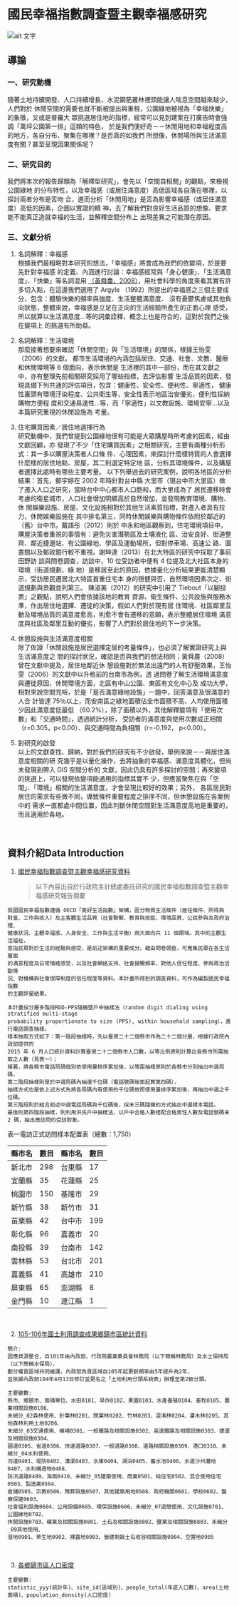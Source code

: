 # 國民幸福指數調查暨主觀幸福感研究
![alt 文字][logo]

[logo]: https://storage.googleapis.com/www-cw-com-tw/article/201908/article-5d68a0551cc3e.jpg

## 導論
### 一、研究動機
隨著土地持續開發、人口持續增長，水泥鋼筋叢林裡頭能讓人喘息空間越來越少，人們對於
休閒空間的需要也就不斷被提出與重視，公園綠地被視為「幸福快樂」的象徵，又或是普羅大
眾挑選居住地的指標，經常可以見到建案在打廣告時會強調「萬坪公園第一排」這類的特色，
於是我們便好奇－－休閒用地和幸福程度高的地方，各自分布、聚集在哪裡？是否真的如我們
所想像，休閒場所與生活滿意度有關？甚至呈現因果關係呢？
<br />
### 二、研究目的
我們將本次的報告歸類為「解釋型研究」，會先以「空間自相關」的觀點，來檢視公園綠地
的分布特性，以及幸福感（或居住滿意度）高低區域各自落在哪裡，以探討兩者分布是否吻
合，進而分析「休閒用地」是否為影響幸福感（或居住滿意度）高低的因素，企圖以實證的精
神，去了解我們對良好生活品質的想像、要求能不能真正造就幸福的生活，並解釋空間分布上
出現差異之可能潛在原因。
<br />
### 三、文獻分析
1. 名詞解釋：幸福感  
根據我們最粗略對本研究的想法，「幸福感」將會成為我們的依變項，於是要先針對幸福感
的定義、內涵進行討論：幸福感經常與「身心健康」、「生活滿意度」、「快樂」等名詞混用
[（黃舜農，2008）](https://hdl.handle.net/11296/ce74b6)，用社會科學的角度來看其實有許多切入點，在這邊我們選用了 Argyle
（1992）所提出的幸福感之三個主要成分，包含：體驗快樂的頻率與強度、生活整體滿意度、
沒有憂鬱焦慮或其他負向狀態，整體來說，幸福感是立足在正向的生活經驗所產生的正面心理
感受，所以就算以生活滿意度...等的詞彙詮釋，概念上也是符合的，這對於我們之後在變項上
的挑選有所助益。

2. 名詞解釋：生活環境  
那麼接著想要來確認「休閒空間」與「生活環境」的關係，根據王怡雯（2006）的文獻，
都市生活環境的內涵包括居住、交通、社會、文教、醫療和休閒環境等 6 個面向，表示休閒是
生活裡的其中一部份，而在其文獻之中，亦有整理先前相關研究採用了哪些指標，去評估影響
生活品質的因素，發現具備下列共通的評估項目，包含：健康性、安全性、便利性、寧適性，
健康性裏頭有環境汙染程度、公共衛生等，安全性表示地區治安優劣，便利性採納購物方便程
度和交通易達性...等，而「寧適性」以文教設施、環境安寧...以及本篇研究重視的休閒設施為
考量。

3. 住宅購買因素／居住地選擇行為  
研究動機中，我們曾提到公園綠地很有可能是大眾購屋時所考慮的因素，經由文獻回顧，亦
發現了不少「住宅購買因素」之相關研究，主要有兩種分析形式：其一多以購屋決策者人口條
件、心理因素，來探討什麼樣特質的人會選擇什麼樣的居住地點、房屋，其二則選定特定地
區，分析其環境條件，以及購屋者選擇此處時有哪些主要考量。
以下列舉過去的研究案例，說明各地區的分析結果：首先，鄭宇婷在 2002 年時針對台中縣
大里市（現台中市大里區）做了遷入人口之研究，當時台中中心都市人口飽和，而大里成為了
居民遷移時會考慮的衛星城市，人口社會增加明顯高於自然增加，並發現教育環境、購物、休
閒娛樂設施、房屋、文化設施相對於其他生活素質指標，對遷入者具有拉力，休閒娛樂設施在
其中排名第三，同時休閒娛樂與購物條件依附於鄰近的（舊）台中市。戴語彤（2012）則於
中永和地區觀察到，住宅環境項目中，購屋決策者重視的事情有：避免災害潛勢區及土壤液化
區、治安良好、街道整齊、鄰近捷運站、有公園綠地、學區及運動場所，但對停車場、高速公
路、圖書館以及郵政銀行較不重視。謝坤達（2013）在北大特區的研究中採取了事前田野訪
談與問卷調查，訪談中，10 位受訪者中便有 4 位提及北大社區本身的環境（街道規劃、綠
地）是移居至此的原因，依據量化分析結果更能清楚顯示，受訪居民遷居北大特區首重住宅本
身的穩健與否，自然環境因素次之、街道規劃與景觀並列第三。
陳淑美（2012）的研究中引用了 Tiebout「以腳投票」之觀點，說明人們會依據該地的教育
資源、衛生條件、公共設施與服務水準，作出居住地選擇、遷徙的決策，假如人們對於現有居
住環境、社區鄰里互動及環境品質的滿意度愈高，則愈不會有遷移的意願，表示整體居住環境
滿意度與社區及鄰里互動的優劣，影響了人們對於居住地的下一步決策。

4. 休憩設施與生活滿意度相關  
除了佐證「休閒設施是居民選擇定居的考量條件」，也必須了解實證研究上與生活滿意度之
間的探討狀況，確認是否與我們的想法相同；黃舜農（2008）曾在文獻中提及，居住地鄰近休
憩設施對於無法出遠門的人有舒壓效果，王怡雯（2006）的文獻中以升格前的台南市為例，透
過問卷了解生活環境滿意度與遷徙原因，休閒環境方面，北區有中山公園、東區有文化中心及
成功大學，相對來說空間充裕，於是「是否滿意綠地設施」一題中，回答滿意及很滿意的人合
計皆達 75％以上，而安南區之綠地面積佔全市面積不高、人均使用面積少因此滿意度低最低
（60.2%），除了面積以外，其他解釋變項有「使用次數」和「交通時間」，透過統計分析，
受訪者的滿意度與使用次數成正相關（r=0.305，p<0.00）、與交通時間為負相關（r=-0.192，
p<0.00）。

5. 對研究的啟發  
以上的文獻查找、歸納，對於我們的研究有不少啟發，舉例來說－－與居住滿意度相關的研
究幾乎是以量化操作，去將抽象的幸福感、滿意度具體化，但尚未發現到帶入 GIS 空間分析的
文獻，因此仍具有許多探討的空間；再來變項的挑選上，可以發現依變項能通用的指標其實不
少，但應當聚焦在與「空間」、「環境」相關的生活滿意度，才會呈現比較好的效果；另外，
各區居民對居住的需求有些微不同，導致條件重要程度之排序不同，但休憩設施在各案例中的
需求一直都處中間位置，因此判斷休閒空間對生活滿意度高地是重要的，而且適用於各地。
<br />

## 資料介紹Data Introduction
1. [國民幸福指數調查暨主觀幸福感研究資料](https://www.dgbas.gov.tw/public/Attachment/61191137345LGQ42NT.pdf)
   > 以下內容出自於行政院主計總處委託研究的國民幸福指數調查暨主觀幸福感研究報告摘要
```
我國國民幸福指數遵循 OECD「美好生活指數」架構，區分物質生活條件（居住條件、所得與
財富、工作與收入）及主客觀生活品質（社會聯繫、教育與技能、環境品質、公民參與及政府治理、
健康狀況、主觀幸福感、人身安全、工作與生活平衡）兩大面向共 11 個領域。其中的主觀生活福祉，
意指民眾對於生活的經驗與感受，是前述架構的重要成分。藉由問卷調查，可蒐集民眾在各生活層面
的滿意程度及日常情緒感受，以及社會網絡支持、社會接觸頻率、對他人信任程度、參與政治活動情
況、對機構與社會保障制度的信任程度等資料。本計畫所得到的調查資料，可作為編製國民幸福指數
的主觀評量結果。

本計畫採分層多階段RDD-PPS隨機暨戶中抽樣法（random digit dialing using stratified multi-stage 
probability proportionate to size (PPS), within household sampling），進行電話調查抽樣。
樣本抽取方式如下：第一階段抽樣時，先以臺灣二十二個縣市作為二十二個分層，根據行政院內政部提供的 
2015 年 6 月人口統計資料計算臺灣二十二個縣市人口數，以等比例原則計算出各縣市所需抽取之人數（見表一）；
接著，將各縣市電話局碼個別依使用量排序累加後，以等距抽樣原則於各縣市分別抽出中選局碼。
第二階段抽樣則是於中選局碼內抽選千位碼（電話號碼後面起算第四碼），
抽樣方式也是依上述方式先將各局碼內有使用的千位碼依照使用量排序累加後，再抽出中選之千位碼。
第三階段則於結合前述中選電話局碼與千位碼後，採末三碼隨機的方式抽出中選樣本電話。
最後的第四階段抽樣，則利用洪氏戶中抽樣法，以戶中合格人數搭配合格男性人數及電話號碼末 2 碼，抽出應訪問的受訪對象。
```
  表一電訪正式訪問樣本配置表（總數：1,750）  
  
| 縣市名 	| 數目 	| 縣市名 	| 數目 	|
|--------	|------	|--------	|------	|
| 新北市 	| 298  	| 台東縣 	| 17   	|
| 宜蘭縣 	| 35   	| 花蓮縣 	| 25   	|
| 桃園市 	| 150  	| 基隆市 	| 29   	|
| 新竹縣 	| 38   	| 新竹市 	| 31   	|
| 苗栗縣 	| 42   	| 台中市 	| 199  	|
| 彰化縣 	| 96   	| 嘉義市 	| 20   	|
| 南投縣 	| 39   	| 台南市 	| 142  	|
| 雲林縣 	| 53   	| 台北市 	| 201  	|
| 嘉義縣 	| 41   	| 高雄市 	| 210  	|
| 屏東縣 	| 65   	| 澎湖縣 	| 8    	|
| 金門縣 	| 10   	| 連江縣 	| 1    	|
<br />

2. [105-106年國土利用調查成果鄉鎮市區統計資料](https://data.gov.tw/dataset/98134)
```
簡介:
因應資源整合，自101年由內政部、行政院農業委員會林務局（以下簡稱林務局）及水土保持局（以下簡稱水保局），
劃分權責區域共同維護，內政部負責區域自105年起更新頻率由5年提升為2年，
並依據內政部104年4月13日修訂並更名之「土地利用分類系統表」辦理至第2級分類。

主要變數:
縣市、鄉鎮市、面積單位、水田0101、旱作0102、果園0103、水產養殖0104、畜牧0105、農業相關設施0106、
未細分_02森林使用、針葉林0201、闊葉林0202、竹林0203、混淆林0204、灌木林0205、其他森林利用土地0206、
未細分_03交通使用、機場0301、一般鐵路及相關設施0302、高速鐵路及相關設施0303、捷運及相關設施0304、
國道0305、省道0306、快速道路0307、一般道路0308、道路相關設施0309、港口0310、未細分_04水利使用、
河道0401、堤防0402、溝渠0403、水庫0404、湖泊0405、蓄水池0406、水道沙州灘地0407、水利構造物0408、
防汛道路0409、海面0410、未細分_05建築使用、商業0501、純住宅0502、混合使用住宅0503、製造業0504、
倉儲0505、宗教0506、殯葬設施0507、其他建築用地0508、政府機關0601、學校0602、醫療保建0603、
社會福利設施0604、公用設備0605、環保設施0606、未細分_07遊憩使用、文化設施0701、公園綠地0702、
休閒設施0703、礦業及相關設施0801、土石及相關設施0802、鹽業及相關設施0803、未細分_09其他使用、
溼地0901、草生地0902、裸露地0903、營建剩餘土石收容相關設施0904、空置地0905
```
<br />

3. [各鄉鎮市區人口密度](https://data.gov.tw/dataset/8410)
```
主要變數:
statistic_yyy(統計年)、site_id(區域別)、people_total(年底人口數)、area(土地面積)、population_density(人口密度)
```
